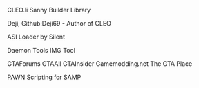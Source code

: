 CLEO.li
Sanny Builder Library

Deji, Github:Deji69 - Author of CLEO

ASI Loader by Silent

Daemon Tools
IMG Tool

GTAForums
GTAAll
GTAInsider
Gamemodding.net
The GTA Place

PAWN Scripting for SAMP